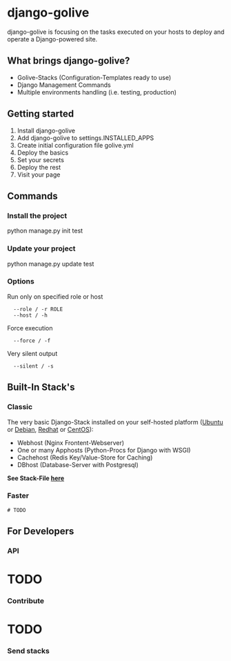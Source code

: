 django-golive
=============

django-golive is focusing on the tasks executed on your hosts to deploy and operate a Django-powered site.

What brings django-golive?
--------------------------

- Golive-Stacks (Configuration-Templates ready to use)
- Django Management Commands
- Multiple environments handling (i.e. testing, production)

Getting started
---------------

1. Install django-golive
2. Add django-golive to settings.INSTALLED_APPS
3. Create initial configuration file golive.yml
4. Deploy the basics
5. Set your secrets
5. Deploy the rest
6. Visit your page

Commands
--------
### Install the project
 python manage.py init test

### Update your project
 python manage.py update test

### Options

   Run only on specified role or host

      --role / -r ROLE
      --host / -h

   Force execution

      --force / -f

   Very silent output

      --silent / -s


Built-In Stack's
-------------

### Classic
The very basic Django-Stack installed on your self-hosted platform ([Ubuntu] or [Debian], [Redhat] or [CentOS]):

- Webhost (Nginx Frontent-Webserver)
- One or many Apphosts (Python-Procs for Django with WSGI)
- Cachehost (Redis Key/Value-Store for Caching)
- DBhost (Database-Server with Postgresql)

**See Stack-File [here][example-stackfile]**

### Faster

    # TODO


For Developers
--------------
### API

   # TODO


### Contribute

   # TODO


### Send stacks

[example-stackfile]: golive/stacks/ "Example Stackfile"

[ubuntu]: http://ubuntu.com "Ubuntu"
[debian]: http://debian.org "Debian"
[redhat]: http://redhat.org "Redhat"
[centos]: http://debian.org "Centos"
